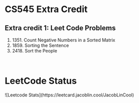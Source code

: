 <h1>CS545 Extra Credit</h1>
<h2>Extra credit 1: Leet Code Problems</h2>
<ol>
  <li>1351. Count Negative Numbers in a Sorted Matrix</li>
  <li>1859. Sorting the Sentence</li>
  <li>2418. Sort the People</li>
</ol>
<br/>

<h1>LeetCode Status</h1>
![Leetcode Stats](https://leetcard.jacoblin.cool/JacobLinCool)

